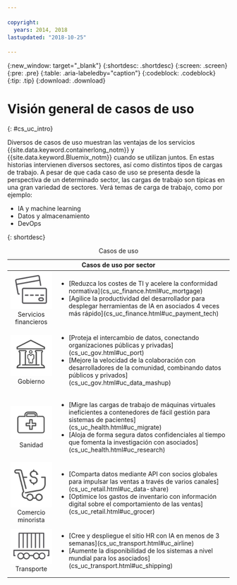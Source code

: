 ```yaml
---

copyright:
  years: 2014, 2018
lastupdated: "2018-10-25"

---
```


{:new_window: target="_blank"}
{:shortdesc: .shortdesc}
{:screen: .screen}
{:pre: .pre}
{:table: .aria-labeledby="caption"}
{:codeblock: .codeblock}
{:tip: .tip}
{:download: .download}




# Visión general de casos de uso
{: #cs_uc_intro}

Diversos de casos de uso muestran las ventajas de los servicios {{site.data.keyword.containerlong_notm}} y {{site.data.keyword.Bluemix_notm}} cuando se utilizan juntos. En estas historias intervienen diversos sectores, así como distintos tipos de cargas de trabajo. A pesar de que cada caso de uso se presenta desde la perspectiva de un determinado sector, las cargas de trabajo son típicas en una gran variedad de sectores. Verá temas de carga de trabajo, como por ejemplo:
* IA y machine learning
* Datos y almacenamiento
* DevOps

{: shortdesc}
<table summary="En la tabla se muestran los casos de uso. Las filas se deben leer de izquierda a derecha; la columna uno contiene iconos que representan cada sector y la columna dos las descripciones.">
<caption>Casos de uso</caption>
  <thead>
  <th colspan=2>Casos de uso por sector</th>
  </thead>
  <tbody>
    <tr>
    <td align="center"><img src="icons/finance.svg" alt="Icono de anverso y reverso de tarjeta de crédito"/><br>Servicios financieros</td>
    <td><ul>
    <li>[Reduzca los costes de TI y acelere la conformidad normativa](cs_uc_finance.html#uc_mortgage)</li>
    <li>[Agilice la productividad del desarrollador para desplegar herramientas de IA en asociados 4 veces más rápido](cs_uc_finance.html#uc_payment_tech)</li>
    </ul></td>
     </tr>
     <tr>
     <td align="center"><img src="icons/gov.svg" alt="Icono de un edificio gubernamental con una persona dentro"/><br>Gobierno</td>
     <td><ul>
    <li>[Proteja el intercambio de datos, conectando organizaciones públicas y privadas](cs_uc_gov.html#uc_port)</li>
     <li>[Mejore la velocidad de la colaboración con desarrolladores de la comunidad, combinando datos públicos y privados](cs_uc_gov.html#uc_data_mashup)</li></ul></td>
      </tr>
    <tr>
      <td align="center"><img src="icons/health.svg" alt="Icono de maletín médico"/><br>Sanidad</td>
      <td><ul>
     <li>[Migre las cargas de trabajo de máquinas virtuales ineficientes a contenedores de fácil gestión para sistemas de pacientes](cs_uc_health.html#uc_migrate)</li>
      <li>[Aloja de forma segura datos confidenciales al tiempo que fomenta la investigación con asociados](cs_uc_health.html#uc_research)</li>
      </ul></td>
      </tr>
      <tr>
         <td align="center"><img src="icons/retail.svg" alt="Icono de carro de compra con símbolo de moneda"/><br>Comercio minorista</td>
         <td><ul>
        <li>[Comparta datos mediante API con socios globales para impulsar las ventas a través de varios canales](cs_uc_retail.html#uc_data-share)</li>
         <li>[Optimice los gastos de inventario con información digital sobre el comportamiento de las ventas](cs_uc_retail.html#uc_grocer)</li>
              </ul></td>
          </tr>
      <tr>
       <td align="center"><img src="icons/transport.svg" alt="Icono de un vagón de ferrocarril con contenedores"/><br>Transporte</td>
           <td><ul>
          <li>[Cree y despliegue el sitio HR con IA en menos de 3 semanas](cs_uc_transport.html#uc_airline)</li>
           <li>[Aumente la disponibilidad de los sistemas a nivel mundial para los asociados](cs_uc_transport.html#uc_shipping)</li></ul></td>
      </tr>
  </tbody>
  </table>
